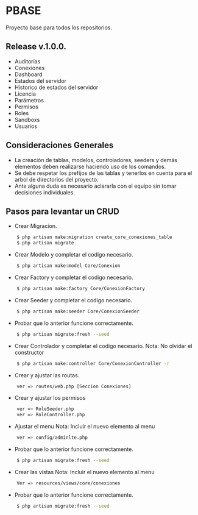 # PBASE

Proyecto base para todos los repositorios.

## Release v.1.0.0.

- Auditorías
- Conexiones
- Dashboard
- Estados del servidor
- Hístorico de estados del servidor
- Licencia
- Parámetros
- Permisos
- Roles
- Sandboxs
- Usuarios

## Consideraciones Generales

- La creación de tablas, modelos, controladores, seeders y demás elementos deben realizarse haciendo uso de los comandos.
- Se debe respetar los prefijos de las tablas y tenerlos en cuenta para el arbol de directorios del proyecto.
- Ante alguna duda es necesario aclararla con el equipo sin tomar decisiones individuales.

## Pasos para levantar un CRUD

- Crear Migracion.
```sh
    $ php artisan make:migration create_core_conexiones_table
	$ php artisan migrate
```
    
- Crear Modelo y completar el codigo necesario.
```sh
    $ php artisan make:model Core/Conexion
```

- Crear Factory y completar el codigo necesario.
```sh
    $ php artisan make:factory Core/ConexionFactory
```

- Crear Seeder y completar el codigo necesario.
```sh
    $ php artisan make:seeder Core/ConexionSeeder
```

- Probar que lo anterior funcione correctamente.
```sh
    $ php artisan migrate:fresh --seed
```

- Crear Controlador y completar el codigo necesario. 
    Nota: No olvidar el constructor
```sh
    $ php artisan make:controller Core/ConexionController -r
```

- Crear y ajustar las routas.
```sh
    ver => routes/web.php [Seccion Conexiones]
```

- Crear y ajustar los permisos
```sh
    ver => RoleSeeder.php
    ver => RoleController.php
```

- Ajustar el menu
    Nota: Incluir el nuevo elemento al menu
```sh
    ver => config/adminlte.php
```

- Probar que lo anterior funcione correctamente.
```sh
    $ php artisan migrate:fresh --seed
```

- Crear las vistas
    Nota: Incluir el nuevo elemento al menu
```sh
    Ver => resources/views/core/conexiones
```

- Probar que lo anterior funcione correctamente.
```sh
    $ php artisan migrate:fresh --seed
```